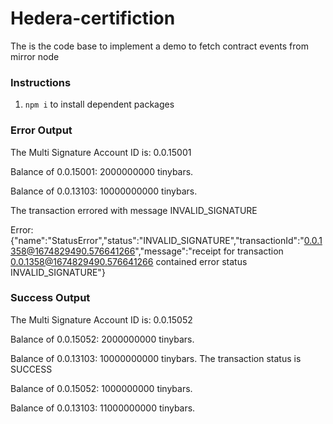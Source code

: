 # Hedera-certifiction

The is the code base to implement a demo to fetch contract events from mirror node

### Instructions

1. `npm i` to install dependent packages

### Error Output

The Multi Signature Account ID is: 0.0.15001

Balance of 0.0.15001: 2000000000 tinybars.

Balance of 0.0.13103: 10000000000 tinybars.

The transaction errored with message INVALID_SIGNATURE

Error:{"name":"StatusError","status":"INVALID_SIGNATURE","transactionId":"0.0.1358@1674829490.576641266","message":"receipt for transaction 0.0.1358@1674829490.576641266 contained error status INVALID_SIGNATURE"}

### Success Output

The Multi Signature Account ID is: 0.0.15052

Balance of 0.0.15052: 2000000000 tinybars.

Balance of 0.0.13103: 10000000000 tinybars.
The transaction status is SUCCESS

Balance of 0.0.15052: 1000000000 tinybars.

Balance of 0.0.13103: 11000000000 tinybars.
